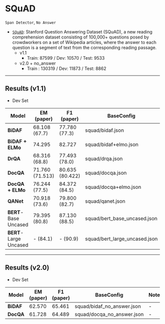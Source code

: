 # SQuAD

`Span Detector`, `No Answer`

- [`SQuAD`](https://rajpurkar.github.io/SQuAD-explorer/): Stanford Question Answering Dataset (SQuAD), a new reading comprehension dataset consisting of 100,000+ questions posed by crowdworkers on a set of Wikipedia articles, where the answer to each question is a segment of text from the corresponding reading passage.
    - v1.1
    	- Train: 87599 / Dev: 10570 / Test: 9533
	- v2.0 + no_answer
	    - Train : 130319 / Dev: 11873 / Test: 8862

---

## Results (v1.1)

- Dev Set

| Model | EM (paper) | F1 (paper) | BaseConfig | Note |
| --- | --- | --- | --- | --- |
| **BiDAF** | 68.108 (67.7) | 77.780 (77.3) | squad/bidaf.json | - |
| **BiDAF + ELMo** | 74.295 | 82.727 | squad/bidaf+elmo.json | - |
| **DrQA** | 68.316 (68.8) | 77.493 (78.0) | squad/drqa.json | - |
| **DocQA** | 71.760 (71.513) | 80.635 (80.422) | squad/docqa.json | - |
| **DocQA + ELMo** | 76.244 (77.5) | 84.372 (84.5) | squad/docqa+elmo.json | - |
| **QANet** | 70.918 (73.6) | 79.800 (82.7) | squad/qanet.json | - |
| **BERT**-Base Uncased | 79.395 (80.8) | 87.130 (88.5) | squad/bert_base_uncased.json | - |
| **BERT**-Large Uncased | - (84.1) | - (90.9) | squad/bert_large_uncased.json | - |


---


## Results (v2.0)

- Dev Set

| Model | EM (paper) | F1 (paper) | BaseConfig | Note |
| --- | --- | --- | --- | --- |
| **BiDAF** | 62.570 | 65.461 | squad/bidaf_no_answer.json | - |
| **DocQA** | 61.728 | 64.489 | squad/docqa_no_answer.json | - |